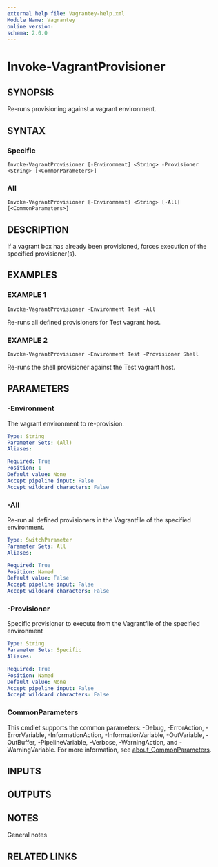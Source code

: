```yaml
---
external help file: Vagrantey-help.xml
Module Name: Vagrantey
online version:
schema: 2.0.0
---
```


# Invoke-VagrantProvisioner

## SYNOPSIS
Re-runs provisioning against a vagrant environment.

## SYNTAX

### Specific
```
Invoke-VagrantProvisioner [-Environment] <String> -Provisioner <String> [<CommonParameters>]
```

### All
```
Invoke-VagrantProvisioner [-Environment] <String> [-All] [<CommonParameters>]
```

## DESCRIPTION
If a vagrant box has already been provisioned, forces execution of the specified provisioner(s).

## EXAMPLES

### EXAMPLE 1
```
Invoke-VagrantProvisioner -Environment Test -All
```

Re-runs all defined provisioners for Test vagrant host.

### EXAMPLE 2
```
Invoke-VagrantProvisioner -Environment Test -Provisioner Shell
```

Re-runs the shell provisioner against the Test vagrant host.

## PARAMETERS

### -Environment
The vagrant environment to re-provision.

```yaml
Type: String
Parameter Sets: (All)
Aliases:

Required: True
Position: 1
Default value: None
Accept pipeline input: False
Accept wildcard characters: False
```

### -All
Re-run all defined provisioners in the Vagrantfile of the specified environment.

```yaml
Type: SwitchParameter
Parameter Sets: All
Aliases:

Required: True
Position: Named
Default value: False
Accept pipeline input: False
Accept wildcard characters: False
```

### -Provisioner
Specific provisioner to execute from the Vagrantfile of the specified environment

```yaml
Type: String
Parameter Sets: Specific
Aliases:

Required: True
Position: Named
Default value: None
Accept pipeline input: False
Accept wildcard characters: False
```

### CommonParameters
This cmdlet supports the common parameters: -Debug, -ErrorAction, -ErrorVariable, -InformationAction, -InformationVariable, -OutVariable, -OutBuffer, -PipelineVariable, -Verbose, -WarningAction, and -WarningVariable. For more information, see [about_CommonParameters](http://go.microsoft.com/fwlink/?LinkID=113216).

## INPUTS

## OUTPUTS

## NOTES
General notes

## RELATED LINKS
